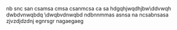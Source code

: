 nb snc san
csamsa cmsa
csanmcsa ca
 sa
hdgqhjwqdhjbw\ddvwqh
dwbdvnwqbdq
\dwqbvdnwqbd
ndbnnmmas
asnsa na
ncsabnsasa
\
zjvzdjdzdnj 
egnrsgr
nagaegaeg 
